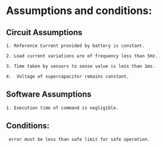 # Assumptions and conditions:


## Circuit Assumptions

    1. Reference Current provided by battery is constant.

    2. Load current variations are of frequency less than 5Hz.

    3. Time taken by sensors to sense value is less than 1ms.

    4.  Voltage of supercapacitor remains constant.



## Software Assumptions

    1. Execution time of command is negligible.



## Conditions:

     error must be less than safe limit for safe operation.


